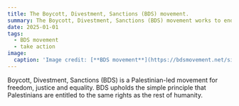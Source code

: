 ```yaml
---
title: The Boycott, Divestment, Sanctions (BDS) movement.
summary: The Boycott, Divestment, Sanctions (BDS) movement works to end international support for Israel's oppression of Palestinians and pressure Israel to comply with international law.
date: 2025-01-01
tags:
  - BDS movement
  - take action
image:
  caption: 'Image credit: [**BDS movement**](https://bdsmovement.net/sites/all/themes/bds/logo.png)'
---
```



Boycott, Divestment, Sanctions (BDS) is a Palestinian-led movement for freedom, justice and equality. BDS upholds the simple principle that Palestinians are entitled to the same rights as the rest of humanity.